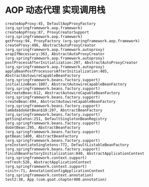 #   AOP 动态代理 实现调用栈

    createAopProxy:45, DefaultAopProxyFactory (org.springframework.aop.framework)
    createAopProxy:87, ProxyCreatorSupport (org.springframework.aop.framework)
    getProxy:94, ProxyFactory (org.springframework.aop.framework)
    createProxy:496, AbstractAutoProxyCreator (org.springframework.aop.framework.autoproxy)
    wrapIfNecessary:363, AbstractAutoProxyCreator (org.springframework.aop.framework.autoproxy)
    postProcessAfterInitialization:297, AbstractAutoProxyCreator (org.springframework.aop.framework.autoproxy)
    applyBeanPostProcessorsAfterInitialization:405, AbstractAutowireCapableBeanFactory (org.springframework.beans.factory.support)
    initializeBean:1807, AbstractAutowireCapableBeanFactory (org.springframework.beans.factory.support)
    doCreateBean:612, AbstractAutowireCapableBeanFactory (org.springframework.beans.factory.support)
    createBean:494, AbstractAutowireCapableBeanFactory (org.springframework.beans.factory.support)
    lambda$doGetBean$10:297, AbstractBeanFactory (org.springframework.beans.factory.support)
    getSingleton:251, DefaultSingletonBeanRegistry (org.springframework.beans.factory.support)
    doGetBean:295, AbstractBeanFactory (org.springframework.beans.factory.support)
    getBean:1400, AbstractBeanFactory (org.springframework.beans.factory.support)
    preInstantiateSingletons:772, DefaultListableBeanFactory (org.springframework.beans.factory.support)
    finishBeanFactoryInitialization:840, AbstractApplicationContext (org.springframework.context.support)
    refresh:526, AbstractApplicationContext (org.springframework.context.support)
    <init>:71, AnnotationConfigApplicationContext (org.springframework.context.annotation)
    test2:38, App (com.goat.chapter400.annotation)